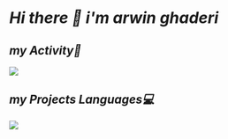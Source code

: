 # *Hi there 👋 i'm arwin ghaderi* 

## *my Activity🎯*
<img src="https://github-readme-stats.vercel.app/api?username=arwinghaderi&show_icons=true&theme=gruvbox"/>

## *my Projects Languages💻*
<img src="https://github-readme-stats.vercel.app/api/top-langs/?username=arwinghaderi&hide_progress=true"/>
